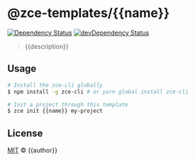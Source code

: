 # @zce-templates/{{name}}

[![Dependency Status][dependency-image]][dependency-url]
[![devDependency Status][devdependency-image]][devdependency-url]

> {{description}}

## Usage

```sh
# Install the zce-cli globally
$ npm install -g zce-cli # or yarn global install zce-cli

# Init a project through this template
$ zce init {{name}} my-project
```

## License

[MIT](LICENSE) &copy; {{author}}



[dependency-image]: https://img.shields.io/david/zce-templates/{{name}}.svg
[dependency-url]: https://david-dm.org/zce-templates/{{name}}
[devdependency-image]: https://img.shields.io/david/dev/zce-templates/{{name}}.svg
[devdependency-url]: https://david-dm.org/zce-templates/{{name}}?type=dev
